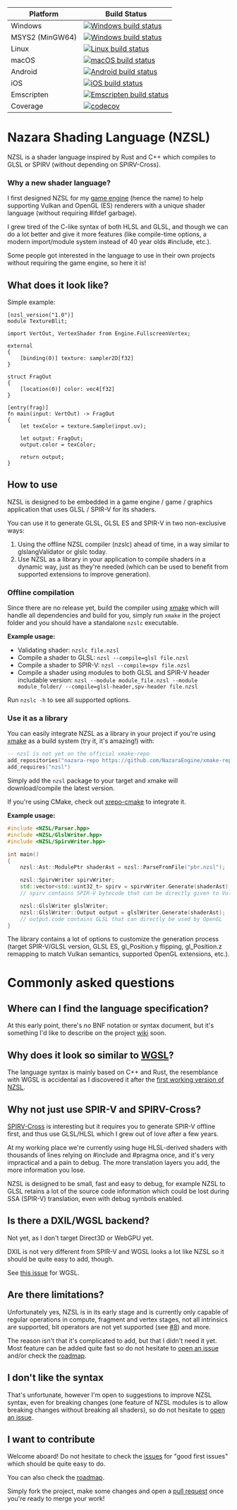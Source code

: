 ﻿Platform | Build Status
------------ | -------------
Windows | [![Windows build status](https://github.com/NazaraEngine/ShaderLang/actions/workflows/windows-build.yml/badge.svg)](https://github.com/NazaraEngine/ShaderLang/actions/workflows/windows-build.yml)
MSYS2 (MinGW64) | [![Windows build status](https://github.com/NazaraEngine/ShaderLang/actions/workflows/msys2-build.yml/badge.svg)](https://github.com/NazaraEngine/ShaderLang/actions/workflows/msys2-build.yml)
Linux | [![Linux build status](https://github.com/NazaraEngine/ShaderLang/actions/workflows/linux-build.yml/badge.svg)](https://github.com/NazaraEngine/ShaderLang/actions/workflows/linux-build.yml)
macOS | [![macOS build status](https://github.com/NazaraEngine/ShaderLang/actions/workflows/macos-build.yml/badge.svg)](https://github.com/NazaraEngine/ShaderLang/actions/workflows/macos-build.yml)
Android | [![Android build status](https://github.com/NazaraEngine/ShaderLang/actions/workflows/android-build.yml/badge.svg)](https://github.com/NazaraEngine/ShaderLang/actions/workflows/android-build.yml)
iOS | [![iOS build status](https://github.com/NazaraEngine/ShaderLang/actions/workflows/ios-build.yml/badge.svg)](https://github.com/NazaraEngine/ShaderLang/actions/workflows/ios-build.yml)
Emscripten | [![Emscripten build status](https://github.com/NazaraEngine/ShaderLang/actions/workflows/wasm-build.yml/badge.svg)](https://github.com/NazaraEngine/ShaderLang/actions/workflows/wasm-build.yml)
Coverage | [![codecov](https://codecov.io/gh/NazaraEngine/ShaderLang/branch/main/graph/badge.svg?token=VE71FIB616)](https://codecov.io/gh/NazaraEngine/ShaderLang)

# Nazara Shading Language (NZSL)

NZSL is a shader language inspired by Rust and C++ which compiles to GLSL or SPIRV (without depending on SPIRV-Cross).

### Why a new shader language?

I first designed NZSL for my [game engine](https://github.com/NazaraEngine/NazaraEngine) (hence the name) to help supporting Vulkan and OpenGL (ES) renderers with a unique shader language (without requiring #ifdef garbage).

I grew tired of the C-like syntax of both HLSL and GLSL, and though we can do a lot better and give it more features (like compile-time options, a modern import/module system instead of 40 year olds #include, etc.).

Some people got interested in the language to use in their own projects without requiring the game engine, so here it is!

## What does it look like?

Simple example:
```nzsl
[nzsl_version("1.0")]
module TextureBlit;

import VertOut, VertexShader from Engine.FullscreenVertex;

external
{
    [binding(0)] texture: sampler2D[f32]
}

struct FragOut
{
    [location(0)] color: vec4[f32]
}

[entry(frag)]
fn main(input: VertOut) -> FragOut
{
    let texColor = texture.Sample(input.uv);

    let output: FragOut;
    output.color = texColor;

    return output;
}
```

## How to use

NZSL is designed to be embedded in a game engine / game / graphics application that uses GLSL / SPIR-V for its shaders.

You can use it to generate GLSL, GLSL ES and SPIR-V in two non-exclusive ways:

1) Using the offline NZSL compiler (nzslc) ahead of time, in a way similar to glslangValidator or glslc today.
2) Use NZSL as a library in your application to compile shaders in a dynamic way, just as they're needed (which can be used to benefit from supported extensions to improve generation).

### Offline compilation

Since there are no release yet, build the compiler using [xmake](https://xmake.io) which will handle all dependencies and build for you, simply run `xmake` in the project folder and you should have a standalone `nzslc` executable.

**Example usage:**

- Validating shader: `nzslc file.nzsl`
- Compile a shader to GLSL: `nzsl --compile=glsl file.nzsl`
- Compile a shader to SPIR-V: `nzsl --compile=spv file.nzsl`
- Compile a shader using modules to both GLSL and SPIR-V header includable version: `nzsl --module module_file.nzsl --module module_folder/ --compile=glsl-header,spv-header file.nzsl`

Run `nzslc -h` to see all supported options.

### Use it as a library

You can easily integrate NZSL as a library in your project if you're using [xmake](https://xmake.io) as a build system (try it, it's amazing!) with:

```lua
-- nzsl is not yet on the official xmake-repo
add_repositories("nazara-repo https://github.com/NazaraEngine/xmake-repo")
add_requires("nzsl")
```

Simply add the `nzsl` package to your target and xmake will download/compile the latest version.

If you're using CMake, check out [xrepo-cmake](https://github.com/xmake-io/xrepo-cmake) to integrate it.

**Example usage:**

```cpp
#include <NZSL/Parser.hpp>
#include <NZSL/GlslWriter.hpp>
#include <NZSL/SpirvWriter.hpp>

int main()
{
    nzsl::Ast::ModulePtr shaderAst = nzsl::ParseFromFile("pbr.nzsl");

    nzsl::SpirvWriter spirvWriter;
    std::vector<std::uint32_t> spirv = spirvWriter.Generate(shaderAst);
    // spirv contains SPIR-V bytecode that can be directly given to Vulkan

    nzsl::GlslWriter glslWriter;
    nzsl::GlslWriter::Output output = glslWriter.Generate(shaderAst);
    // output.code contains GLSL that can directly be used by OpenGL
}
```

The library contains a lot of options to customize the generation process (target SPIR-V/GLSL version, GLSL ES, gl_Position.y flipping, gl_Position.z remapping to match Vulkan semantics, supported OpenGL extensions, etc.).

# Commonly asked questions

## Where can I find the language specification?

At this early point, there's no BNF notation or syntax document, but it's something I'd like to describe on the project [wiki](https://github.com/NazaraEngine/ShaderLang/wiki) soon.

## Why does it look so similar to [WGSL](https://www.w3.org/TR/WGSL/)?

The language syntax is mainly based on C++ and Rust, the 
resemblance with WGSL is accidental as I discovered it after the [first working version of NZSL](https://www.reddit.com/r/vulkan/comments/mpeglj/finally_managed_to_make_my_own_shading_language/).

## Why not just use SPIR-V and SPIRV-Cross?

[SPIRV-Cross](https://github.com/KhronosGroup/SPIRV-Cross) is interesting but it requires you to generate SPIR-V offline first, and thus use GLSL/HLSL which I grew out of love after a few years.

At my working place we're currently using huge HLSL-derived shaders with thousands of lines relying on #include and #pragma once, and it's very impractical and a pain to debug. The more translation layers you add, the more information you lose.

NZSL is designed to be small, fast and easy to debug, for example NZSL to GLSL retains a lot of the source code information which could be lost during SSA (SPIR-V) translation, even with debug symbols enabled.

## Is there a DXIL/WGSL backend?

Not yet, as I don't target Direct3D or WebGPU yet.

DXIL is not very different from SPIR-V and WGSL looks a lot like NZSL so it should be quite easy to add, though.

See [this issue](https://github.com/NazaraEngine/ShaderLang/issues/13) for WGSL.

## Are there limitations?

Unfortunately yes, NZSL is in its early stage and is currently only capable of regular operations in compute, fragment and vertex stages, not all intrinsics are supported, bit operators are not yet supported (see [#8](https://github.com/NazaraEngine/ShaderLang/issues/8)) and more.

The reason isn't that it's complicated to add, but that I didn't need it yet. Most feature can be added quite fast so do not hesitate to [open an issue](https://github.com/NazaraEngine/ShaderLang/issues) and/or check the [roadmap](https://github.com/NazaraEngine/ShaderLang/projects/1).

## I don't like the syntax

That's unfortunate, however I'm open to suggestions to improve NZSL syntax, even for breaking changes (one feature of NZSL modules is to allow breaking changes without breaking all shaders), so do not hesitate to [open an issue](https://github.com/NazaraEngine/ShaderLang/issues).

## I want to contribute

Welcome aboard! Do not hesitate to check the [issues](https://github.com/NazaraEngine/ShaderLang/issues) for "good first issues" which should be quite easy to do.

You can also check the [roadmap](https://github.com/NazaraEngine/ShaderLang/projects/1).

Simply fork the project, make some changes and open a [pull request](https://github.com/NazaraEngine/ShaderLang/pulls) once you're ready to merge your work!
